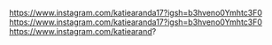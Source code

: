 https://www.instagram.com/katiearanda17?igsh=b3hveno0Ymhtc3F0  https://www.instagram.com/katiearanda17?igsh=b3hveno0Ymhtc3F0 https://www.instagram.com/katiearand?


